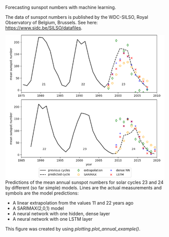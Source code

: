 Forecasting sunspot numbers with machine learning.

The data of sunspot numbers is published by the WDC-SILSO, Royal Observatory of Belgium, Brussels. See here: https://www.sidc.be/SILSO/datafiles.

![Predictions of sunspot numbers in solar cycles 23 and 24](./predicting_23_24.png)
Predictions of the mean annual sunspot numbers for solar cycles 23 and 24 by different (so far simple) models. Lines are the actual measurements and symbols are the model predictions:
- A linear extrapolation from the values 11 and 22 years ago
- A SARIMAX(2,0,1) model
- A neural network with one hidden, dense layer
- A neural network with one LSTM layer

This figure was created by using *plotting.plot_annual_example()*.